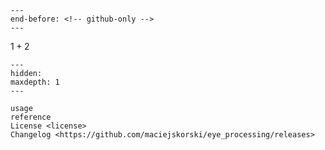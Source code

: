 ```{include} ../README.md
---
end-before: <!-- github-only -->
---
```

$1+2$

[license]: license
[command-line reference]: usage

```{toctree}
---
hidden:
maxdepth: 1
---

usage
reference
License <license>
Changelog <https://github.com/maciejskorski/eye_processing/releases>
```
